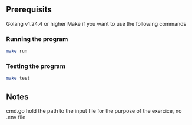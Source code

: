 ## Prerequisits

Golang v1.24.4 or higher
Make if you want to use the following commands

### Running the program
```bash
make run
```

### Testing the program
```bash
make test
```

## Notes
cmd.go hold the path to the input file for the purpose of the exercice, no .env file